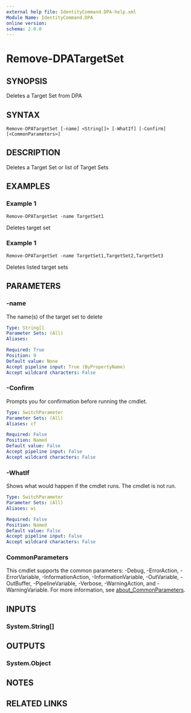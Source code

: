 ```yaml
---
external help file: IdentityCommand.DPA-help.xml
Module Name: IdentityCommand.DPA
online version:
schema: 2.0.0
---
```


# Remove-DPATargetSet

## SYNOPSIS
Deletes a Target Set from DPA

## SYNTAX

```
Remove-DPATargetSet [-name] <String[]> [-WhatIf] [-Confirm] [<CommonParameters>]
```

## DESCRIPTION
Deletes a Target Set or list of Target Sets

## EXAMPLES

### Example 1
```
Remove-DPATargetSet -name TargetSet1
```

Deletes target set

### Example 1
```
Remove-DPATargetSet -name TargetSet1,TargetSet2,TargetSet3
```

Deletes listed target sets

## PARAMETERS

### -name
The name(s) of the target set to delete

```yaml
Type: String[]
Parameter Sets: (All)
Aliases:

Required: True
Position: 0
Default value: None
Accept pipeline input: True (ByPropertyName)
Accept wildcard characters: False
```

### -Confirm
Prompts you for confirmation before running the cmdlet.

```yaml
Type: SwitchParameter
Parameter Sets: (All)
Aliases: cf

Required: False
Position: Named
Default value: False
Accept pipeline input: False
Accept wildcard characters: False
```

### -WhatIf
Shows what would happen if the cmdlet runs.
The cmdlet is not run.

```yaml
Type: SwitchParameter
Parameter Sets: (All)
Aliases: wi

Required: False
Position: Named
Default value: False
Accept pipeline input: False
Accept wildcard characters: False
```

### CommonParameters
This cmdlet supports the common parameters: -Debug, -ErrorAction, -ErrorVariable, -InformationAction, -InformationVariable, -OutVariable, -OutBuffer, -PipelineVariable, -Verbose, -WarningAction, and -WarningVariable. For more information, see [about_CommonParameters](http://go.microsoft.com/fwlink/?LinkID=113216).

## INPUTS

### System.String[]
## OUTPUTS

### System.Object
## NOTES

## RELATED LINKS

